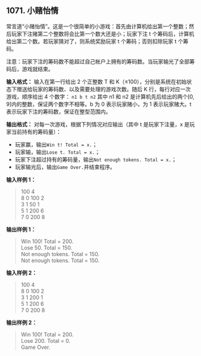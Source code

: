 ﻿## 1071. 小赌怡情
常言道“小赌怡情”。这是一个很简单的小游戏：首先由计算机给出第一个整数；然后玩家下注赌第二个整数将会比第一个数大还是小；玩家下注 t 个筹码后，计算机给出第二个数。若玩家猜对了，则系统奖励玩家 t 个筹码；否则扣除玩家 t 个筹码。

注意：玩家下注的筹码数不能超过自己帐户上拥有的筹码数。当玩家输光了全部筹码后，游戏就结束。

**输入格式：**
输入在第一行给出 2 个正整数 T 和 K（≤100），分别是系统在初始状态下赠送给玩家的筹码数、以及需要处理的游戏次数。随后 K 行，每行对应一次游戏，顺序给出 4 个数字：
`n1 b t n2`
其中 n1 和 n2 是计算机先后给出的两个\[0, 9]内的整数，保证两个数字不相等。b 为 0 表示玩家赌小，为 1 表示玩家赌大。t 表示玩家下注的筹码数，保证在整型范围内。

**输出格式：**
对每一次游戏，根据下列情况对应输出（其中 t 是玩家下注量，x 是玩家当前持有的筹码量）：
- 玩家赢，输出`Win t! Total = x.`；
- 玩家输，输出`Lose t. Total = x.`；
- 玩家下注超过持有的筹码量，输出`Not enough tokens. Total = x.`；
- 玩家输光后，输出`Game Over.`并结束程序。

**输入样例 1：**
>100 4  
8 0 100 2  
3 1 50 1  
5 1 200 6  
7 0 200 8  

**输出样例 1：**
>Win 100!  Total = 200.  
Lose 50.  Total = 150.  
Not enough tokens.  Total = 150.  
Not enough tokens.  Total = 150.  

**输入样例 2：**
>100 4  
8 0 100 2  
3 1 200 1  
5 1 200 6  
7 0 200 8  

**输出样例 2：**
>Win 100!  Total = 200.  
Lose 200.  Total = 0.  
Game Over.  